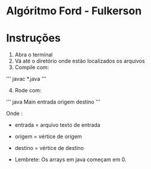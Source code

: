 # Algóritmo Ford - Fulkerson

# Instruções #
1. Abra o terminal
2. Vá até o diretório onde estão localizados os arquivos
3. Compile com:

'''
javac \*.java
'''

4. Rode com:

'''
java Main entrada origem destino
'''

Onde :
- entrada = arquivo texto de entrada
- origem = vértice de origem
- destino = vértice de destino

- Lembrete: Os arrays em java começam em 0.
